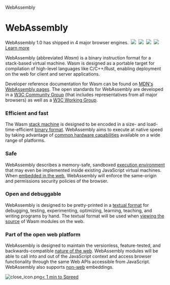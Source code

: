 WebAssembly

# WebAssembly

WebAssembly 1.0 has shipped in 4 major browser engines.  ![](../_resources/72f2de030367630ccab392261b0606eb.png)  ![](../_resources/c2db74e46cc2e22f2e94ab257c5f49fc.png)  ![](../_resources/c773c6f486abb6d16927726ce1e560a2.png)  ![](../_resources/dc9e990192d1d9005c6486ead71b5c6c.png)  ​[Learn more](http://webassembly.org/roadmap/)

WebAssembly (abbreviated *Wasm*) is a binary instruction format for a stack-based virtual machine. Wasm is designed as a portable target for compilation of high-level languages like C/C++/Rust, enabling deployment on the web for client and server applications.

Developer reference documentation for Wasm can be found on [MDN's WebAssembly pages](https://developer.mozilla.org/en-US/docs/WebAssembly). The open standards for WebAssembly are developed in a [W3C Community Group](https://www.w3.org/community/webassembly/) (that includes representatives from all major browsers) as well as a [W3C Working Group](https://www.w3.org/wasm/).

### Efficient and fast

The Wasm [stack machine](http://webassembly.org/docs/semantics/) is designed to be encoded in a size- and load-time-efficient [binary format](http://webassembly.org/docs/binary-encoding/). WebAssembly aims to execute at native speed by taking advantage of [common hardware capabilities](http://webassembly.org/docs/portability/#assumptions-for-efficient-execution) available on a wide range of platforms.

### Safe

WebAssembly describes a memory-safe, sandboxed [execution environment](http://webassembly.org/docs/semantics/#linear-memory) that may even be implemented inside existing JavaScript virtual machines. When [embedded in the web](http://webassembly.org/docs/web/), WebAssembly will enforce the same-origin and permissions security policies of the browser.

### Open and debuggable

WebAssembly is designed to be pretty-printed in a [textual format](http://webassembly.org/docs/text-format/) for debugging, testing, experimenting, optimizing, learning, teaching, and writing programs by hand. The textual format will be used when [viewing the source](http://webassembly.org/docs/faq/#will-webassembly-support-view-source-on-the-web) of Wasm modules on the web.

### Part of the open web platform

WebAssembly is designed to maintain the versionless, feature-tested, and backwards-compatible [nature of the web](http://webassembly.org/docs/web/). WebAssembly modules will be able to call into and out of the JavaScript context and access browser functionality through the same Web APIs accessible from JavaScript. WebAssembly also supports [non-web](http://webassembly.org/docs/non-web/) embeddings.

![close_icon.png](../_resources/84fc025b2e6ece6f37cfbf5a8c7b496d.png)[< 1 min to Spreed]()